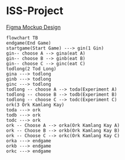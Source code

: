# ISS-Project

[Figma Mockup Design](https://www.figma.com/file/naEJtMEKg3ZsUoGjgdbYcC/ISS?node-id=0%3A1)

``` mermaid
flowchart TB
endgame(End Game)
startgame(Start Game) ---> gin(1 Gin)
gin-- choose A --> gina(eat A)
gin-- choose B --> ginb(eat B)
gin-- choose C --> ginc(eat C)
todlong(2 Tod Long)
gina ---> todlong
ginb ---> todlong
ginc ---> todlong
todlong -- choose A --> toda(Experiment A)
todlong -- choose B --> todb(Experiment B)
todlong -- choose C --> todc(Experiment C)
ork(3 Ork Kamlang Kay)
toda ---> ork
todb ---> ork
todc ---> ork
ork -- Choose A --> orka(Ork Kamlang Kay A)
ork -- Choose B --> orkb(Ork Kamlang Kay B)
ork -- Choose C --> orkc(Ork Kamlang Kay C)
orka ---> endgame
orkb ---> endgame
orkc ---> endgame
```
